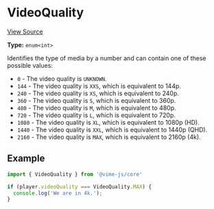 # VideoQuality

[View Source](../../../vime-core/src/player/VideoQuality.js)

**Type:** `enum<int>`

Identifies the type of media by a number and can contain one of these possible values:

- `0` - The video quality is `UNKNOWN`.
- `144` - The video quality is `XXS`, which is equivalent to 144p.
- `240` - The video quality is `XS`, which is equivalent to 240p.
- `360` - The video quality is `S`, which is equivalent to 360p.
- `480` - The video quality is `M`, which is equivalent to 480p.
- `720` - The video quality is `L`, which is equivalent to 720p.
- `1080` - The video quality is `XL`, which is equivalent to 1080p (HD).
- `1440` - The video quality is `XXL`, which is equivalent to 1440p (QHD).
- `2160` - The video quality is `MAX`, which is equivalent to 2160p (4k).

## Example

```js
import { VideoQuality } from '@vime-js/core'

if (player.videoQuality === VideoQuality.MAX) {
  console.log('We are in 4k.');
}
```